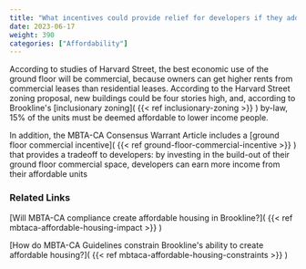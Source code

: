 ```yaml
---
title: "What incentives could provide relief for developers if they add affordable housing to their buildings?"
date: 2023-06-17
weight: 390
categories: ["Affordability"]
---
```

According to studies of Harvard Street, the best economic use of the ground floor will be commercial, because owners can get higher rents from commercial leases than residential leases. According to the Harvard Street zoning proposal, new buildings could be four stories high, and, according to Brookline's [inclusionary zoning]( {{< ref inclusionary-zoning >}} ) by-law, 15% of the units must be deemed affordable to lower income people.

In addition, the MBTA-CA Consensus Warrant Article includes a [ground floor commercial incentive]( {{< ref ground-floor-commercial-incentive >}} ) that provides a tradeoff to developers: by investing in the build-out of their ground floor commercial space, developers can earn more income from their affordable units

### Related Links

[Will MBTA-CA compliance create affordable housing in Brookline?]( {{< ref mbtaca-affordable-housing-impact >}} ) 

[How do MBTA-CA Guidelines constrain Brookline's ability to create affordable housing?]( {{< ref mbtaca-affordable-housing-constraints >}} ) 
